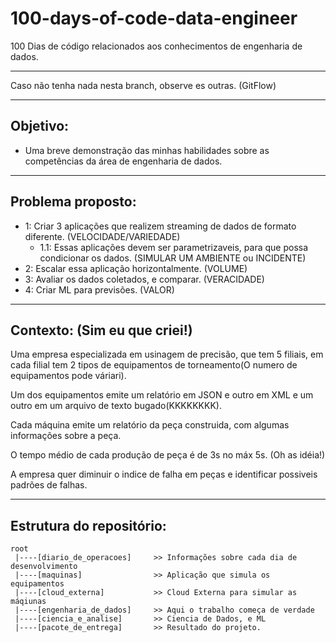 # 100-days-of-code-data-engineer

100 Dias de código relacionados aos conhecimentos de engenharia de dados.

---
Caso não tenha nada nesta branch, observe es outras. (GitFlow)

---
## Objetivo:

- Uma breve demonstração das minhas habilidades sobre as competências da área de engenharia de dados.

---
## Problema proposto:

- 1: Criar 3 aplicações que realizem streaming de dados de formato diferente. (VELOCIDADE/VARIEDADE)
    - 1.1: Essas aplicações devem ser parametrizaveis, para que possa condicionar os dados. (SIMULAR UM AMBIENTE ou INCIDENTE) 
- 2: Escalar essa aplicação horizontalmente. (VOLUME)
- 3: Avaliar os dados coletados, e comparar. (VERACIDADE)
- 4: Criar ML para previsões. (VALOR)


---
## Contexto: (Sim eu que criei!)

 Uma empresa especializada em usinagem de precisão, que tem 5 filiais, em cada filial tem 2 tipos de equipamentos de torneamento(O numero de equipamentos pode váriari). 

 Um dos equipamentos emite um relatório em JSON e outro em XML e um outro em um arquivo de texto bugado(KKKKKKKK).

 Cada máquina emite um relatório da peça construida, com algumas informações sobre a peça.

 O tempo médio de cada produção de peça é de 3s no máx 5s. (Oh as idéia!)

A empresa quer diminuir o indice de falha em peças e identificar possiveis padrões  de falhas.

---

## Estrutura do repositório:

```
root
 |----[diario_de_operacoes]     >> Informações sobre cada dia de desenvolvimento
 |----[maquinas]                >> Aplicação que simula os equipamentos
 |----[cloud_externa]           >> Cloud Externa para simular as máqiunas
 |----[engenharia_de_dados]     >> Aqui o trabalho começa de verdade
 |----[ciencia_e_analise]       >> Ciencia de Dados, e ML
 |----[pacote_de_entrega]       >> Resultado do projeto.
```
